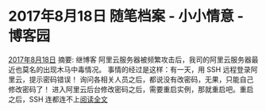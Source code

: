 
# 2017年8月18日 随笔档案 - 小小情意 - 博客园






[2017年8月18日](https://www.cnblogs.com/xiaoxiaoqingyi/archive/2017/08/18.html)
摘要: 继博客 阿里云服务器被频繁攻击后，我司的阿里云服务器最近也莫名的出现木马中毒情况。 事情的经过是这样：有一天，用 SSH 远程登录阿里云，提示密码错误！ 询问各相关人员之后，都说没有改密码，无果，只能自己修改密码了！ 进入阿里云后台修改密码之后，需要重启实例，那就重启吧。重启之后，SSH 连都连不上[阅读全文](https://www.cnblogs.com/xiaoxiaoqingyi/p/7389507.html)

